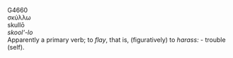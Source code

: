 G4660  
σκύλλω  
skullō  
*skool‘-lo*  
Apparently a primary verb; to *flay*, that is, (figuratively) to
*harass:* - trouble (self).  
